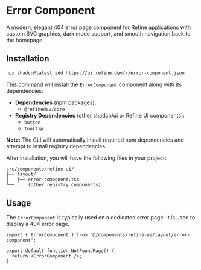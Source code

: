 # Error Component

A modern, elegant 404 error page component for Refine applications with custom SVG graphics, dark mode support, and smooth navigation back to the homepage.

## Installation

```bash
npx shadcn@latest add https://ui.refine.dev/r/error-component.json
```

This command will install the `ErrorComponent` component along with its dependencies:

- **Dependencies** (npm packages):
  - `@refinedev/core`
- **Registry Dependencies** (other shadcn/ui or Refine UI components):
  - `button`
  - `tooltip`

**Note:** The CLI will automatically install required npm dependencies and attempt to install registry dependencies.

After installation, you will have the following files in your project:

```
src/components/refine-ui/
├── layout/
│   ├── error-component.tsx
└── ... (other registry components)
```

## Usage

The `ErrorComponent` is typically used on a dedicated error page. It is used to display a 404 error page.

```tsx
import { ErrorComponent } from "@/components/refine-ui/layout/error-component";

export default function NotFoundPage() {
  return <ErrorComponent />;
}
```
